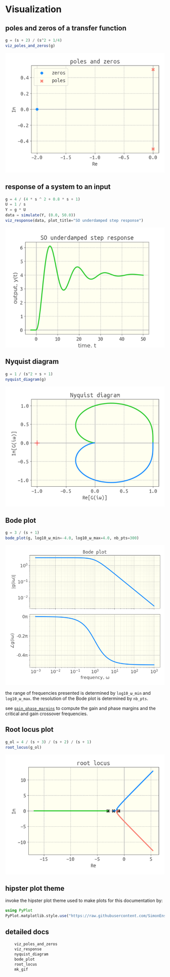 # Visualization

## poles and zeros of a transfer function

```julia
g = (s + 2) / (s^2 + 1/4)
viz_poles_and_zeros(g)
```

![](example_poles_and_zeros.png)

## response of a system to an input

```julia
g = 4 / (4 * s ^ 2 + 0.8 * s + 1)
U = 1 / s
Y = g * U
data = simulate(Y, (0.0, 50.0))
viz_response(data, plot_title="SO underdamped step response")
```

![](SO_underdamped_step_response.png)

## Nyquist diagram

```julia
g = 1 / (s^2 + s + 1)
nyquist_diagram(g)
```

![](example_nyquist.png)

## Bode plot

```julia
g = 3 / (s + 1)
bode_plot(g, log10_ω_min=-4.0, log10_ω_max=4.0, nb_pts=300)
```

![](example_bode.png)

the range of frequencies presented is determined by `log10_ω_min` and `log10_ω_max`. the resolution of the Bode plot is determined by `nb_pts`.

see [`gain_phase_margins`](@ref) to compute the gain and phase margins and the critical and gain crossover frequencies.

## Root locus plot

```julia
g_ol = 4 / (s + 3) / (s + 2) / (s + 1)
root_locus(g_ol)
```

![](example_root_locus.png)

## hipster plot theme

invoke the hipster plot theme used to make plots for this documentation by:

```julia
using PyPlot
PyPlot.matplotlib.style.use("https://raw.githubusercontent.com/SimonEnsemble/Controlz.jl/master/src/hipster.mplstyle")
```

## detailed docs

```@docs
    viz_poles_and_zeros
    viz_response
    nyquist_diagram
    bode_plot
    root_locus
    mk_gif
```
